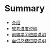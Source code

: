 # Summary

* [介绍](README.md)
* [软考进度说明](./进度跟踪/软考.md)
* [前端学习进度说明](./进度跟踪/前端学习.md)
* [面试总结进度说明](./进度跟踪/面试.md)

